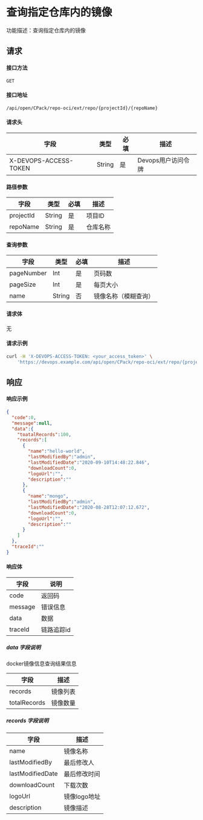 # 查询指定仓库内的镜像
功能描述：查询指定仓库内的镜像



## 请求

#### 接口方法

`GET`

#### 接口地址

`/api/open/CPack/repo-oci/ext/repo/{projectId}/{repoName}`

#### 请求头

| 字段                  | 类型   | 必填 | 描述               |
| --------------------- | ------ | ---- | ------------------ |
| X-DEVOPS-ACCESS-TOKEN | String | 是   | Devops用户访问令牌 |

#### 路径参数

| 字段      | 类型   | 必填 | 描述     |
| --------- | ------ | ---- | -------- |
| projectId | String | 是   | 项目ID   |
| repoName  | String | 是   | 仓库名称 |

#### 查询参数

| 字段       | 类型   | 必填 | 描述                 |
| ---------- | ------ | ---- | -------------------- |
| pageNumber | Int    | 是   | 页码数               |
| pageSize   | Int    | 是   | 每页大小             |
| name       | String | 否   | 镜像名称（模糊查询） |

#### 请求体

无

#### 请求示例

```bash
curl -H 'X-DEVOPS-ACCESS-TOKEN: <your_access_token>' \
    'https://devops.example.com/api/open/CPack/repo-oci/ext/repo/{projectId}/{repoName}?pageNumber=1&pageSize=20&name=centos'
```



## 响应

#### 响应示例

```json
{
  "code":0,
  "message":null,
  "data":{
    "toatalRecords":100,
    "records":[
      {
        "name":"hello-world",
        "lastModifiedBy":"admin",
        "lastModifiedDate":"2020-09-10T14:48:22.846",
        "downloadCount":0,
        "logoUrl":"",
        "description":""
      },
      {
        "name":"mongo",
        "lastModifiedBy":"admin",
        "lastModifiedDate":"2020-08-28T12:07:12.672",
        "downloadCount":0,
        "logoUrl":"",
        "description":""
      }
    ]
  },
  "traceId":""
}
```

#### 响应体

| 字段      | 说明     |
|---------|--------|
| code    | 返回码    |
| message | 错误信息   |
| data    | 数据     |
| traceId | 链路追踪id |

##### data 字段说明

docker镜像信息查询结果信息

| 字段           | 描述     |
|--------------|--------|
| records      | 镜像列表   |
| totalRecords | 镜像数量   |

##### records 字段说明

| 字段               | 描述       |
|------------------|----------|
| name             | 镜像名称     |
| lastModifiedBy   | 最后修改人    |
| lastModifiedDate | 最后修改时间   |
| downloadCount    | 下载次数     |
| logoUrl          | 镜像logo地址 |
| description      | 镜像描述     |

